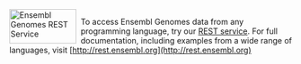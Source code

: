<img alt="Ensembl Genomes REST Service" src="/img/rest_service_0.png" style="float:left; height:62px; width:119px; padding:0 8px 2px 0" title="Ensembl Genomes REST Service" />

To access Ensembl Genomes data from any programming language, try our [REST service](http://rest.ensembl.org). For full documentation, including examples from a wide range of languages, visit [http://rest.ensembl.org](http://rest.ensembl.org)
